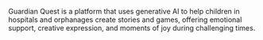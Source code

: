 Guardian Quest is a platform that uses generative AI to help children in hospitals and orphanages create stories and games, offering emotional support, creative expression, and moments of joy during challenging times.
